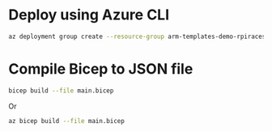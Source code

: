 # Deploy using Azure CLI

```bash
az deployment group create --resource-group arm-templates-demo-rpiraces --template-file .\main.bicep --parameters main.parameters.json --query properties.outputs.defaultHostName.value
```

# Compile Bicep to JSON file

```bash
bicep build --file main.bicep
```

Or

```bash
az bicep build --file main.bicep
```
